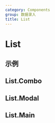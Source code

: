 ```yaml
---
category: Components
group: 数据录入
title: List
---
```


# List

## 示例

<code src="./demos/List/index.jsx"></code>

## List.Combo

<code src="./demos/Combo/index.jsx"></code>

## List.Modal

<code src="./demos/Modal/index.jsx"></code>

## List.Main

<code src="./demos/Main/index.jsx"></code>
